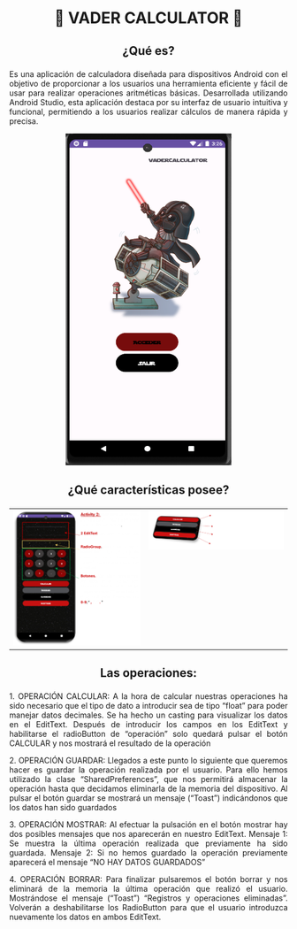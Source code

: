 # <p align="center"> :rocket: VADER CALCULATOR :iphone:
## <p align="center">  ¿Qué es?
<p align="justify">Es una aplicación de calculadora diseñada para dispositivos Android con el objetivo de proporcionar a los usuarios una herramienta eficiente y fácil de usar para realizar operaciones aritméticas básicas. Desarrollada utilizando Android Studio, esta aplicación destaca por su interfaz de usuario intuitiva y funcional, permitiendo a los usuarios realizar cálculos de manera rápida y precisa.

</p>
<p align="center">
  <img width="300" height="600" src="https://github.com/FranaGan5/vaderCalculator/blob/main/Images/Inicio_app.png">
</p>

## <p align="center">  ¿Qué características posee?
<table style="width: 100%;">
  <tr>
    <td style="text-align: left; vertical-align: top;">
      <img width="100%" height="100%" src="https://github.com/FranaGan5/vaderCalculator/blob/main/Images/Contenido_app.png">
    </td>
    <td style="text-align: right; vertical-align: top;">
      <img width="100%" height="100%" src="https://github.com/FranaGan5/vaderCalculator/blob/main/Images/Funciones_app.png">
    </td>
  </tr>
</table>

## <p align="center">  Las operaciones:
<p align="justify">
1. OPERACIÓN CALCULAR: A la hora de calcular nuestras operaciones ha sido necesario que el tipo de dato a introducir sea de tipo “float” para poder manejar datos decimales. Se ha hecho un casting para visualizar los datos en el EditText. 
  Después de introducir los campos en los EditText y habilitarse el radioButton de “operación” solo quedará pulsar el botón CALCULAR y nos mostrará el resultado de la operación </p>
<p align="justify">
2. OPERACIÓN GUARDAR: Llegados a este punto lo siguiente que queremos hacer es guardar la operación realizada por el usuario. Para ello hemos utilizado la clase “SharedPreferences”, que nos permitirá almacenar la operación hasta que decidamos eliminarla de la memoria del dispositivo. Al pulsar el botón guardar se mostrará un mensaje (“Toast”) indicándonos que los datos han sido guardados </p>
<p align="justify">   
3. OPERACIÓN MOSTRAR: Al efectuar la pulsación en el botón mostrar hay dos posibles mensajes que nos aparecerán en nuestro EditText. Mensaje 1: Se muestra la última operación realizada que previamente ha sido guardada. Mensaje 2: Si no hemos guardado la operación previamente aparecerá el mensaje “NO HAY DATOS GUARDADOS” </p>
<p align="justify">   
4. OPERACIÓN BORRAR: Para finalizar pulsaremos el botón borrar y nos eliminará de la memoria la última operación que realizó el usuario. Mostrándose el mensaje (“Toast”) “Registros y operaciones eliminadas”. Volverán a deshabilitarse los RadioButton para que el usuario introduzca nuevamente los datos en ambos EditText.
</p>





